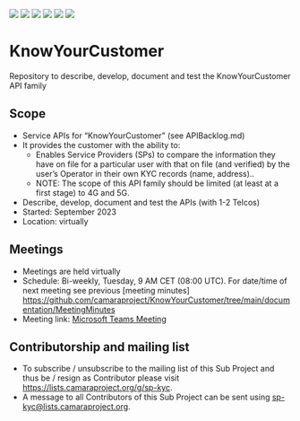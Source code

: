 <a href="https://github.com/camaraproject/KnowYourCustomer/commits/" title="Last Commit"><img src="https://img.shields.io/github/last-commit/camaraproject/KnowYourCustomer?style=plastic"></a>
<a href="https://github.com/camaraproject/KnowYourCustomer/issues" title="Open Issues"><img src="https://img.shields.io/github/issues/camaraproject/KnowYourCustomer?style=plastic"></a>
<a href="https://github.com/camaraproject/KnowYourCustomer/pulls" title="Open Pull Requests"><img src="https://img.shields.io/github/issues-pr/camaraproject/KnowYourCustomer?style=plastic"></a>
<a href="https://github.com/camaraproject/KnowYourCustomer/graphs/contributors" title="Contributors"><img src="https://img.shields.io/github/contributors/camaraproject/KnowYourCustomer?style=plastic"></a>
<a href="https://github.com/camaraproject/KnowYourCustomer" title="Repo Size"><img src="https://img.shields.io/github/repo-size/camaraproject/KnowYourCustomer?style=plastic"></a>
<a href="https://github.com/camaraproject/KnowYourCustomer/blob/main/LICENSE" title="License"><img src="https://img.shields.io/badge/License-Apache%202.0-green.svg?style=plastic"></a>

# KnowYourCustomer
Repository to describe, develop, document and test the KnowYourCustomer API family

## Scope
* Service APIs for “KnowYourCustomer” (see APIBacklog.md)  
* It provides the customer with the ability to:  
  * Enables Service Providers (SPs) to compare the information they have on file for a particular user with that on file (and verified) by the user’s Operator in their own KYC records (name, address)..
  * NOTE: The scope of this API family should be limited (at least at a first stage) to 4G and 5G.  
* Describe, develop, document and test the APIs (with 1-2 Telcos)  
* Started: September 2023
* Location: virtually  

## Meetings
* Meetings are held virtually
* Schedule: Bi-weekly, Tuesday, 9 AM CET (08:00 UTC). For date/time of next meeting see previous [meeting minutes] https://github.com/camaraproject/KnowYourCustomer/tree/main/documentation/MeetingMinutes
* Meeting link: <a href="https://teams.microsoft.com/l/meetup-join/19%3ameeting_ZTQ3ODU3OWUtMTcwMS00NmZhLTg4MjEtZDVmM2FiNTZmMDY4%40thread.v2/0?context=%7b%22Tid%22%3a%22040b5c43-0c27-49b3-b8e6-cdec886abcee%22%2c%22Oid%22%3a%22d89fe1c8-4704-4b8e-8396-745509ac2a82%22%7d">Microsoft Teams Meeting</a>

## Contributorship and mailing list
* To subscribe / unsubscribe to the mailing list of this Sub Project and thus be / resign as Contributor please visit <https://lists.camaraproject.org/g/sp-kyc>.
* A message to all Contributors of this Sub Project can be sent using <sp-kyc@lists.camaraproject.org>.

